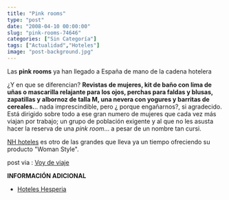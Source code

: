 ```yaml
---
title: "Pink rooms"
type: "post"
date: "2008-04-10 00:00:00"
slug: "pink-rooms-74646"
categories: ["Sin Categoría"]
tags: ["Actualidad","Hoteles"]
image: "post-background.jpg"
---
```


Las **pink rooms** ya han llegado a España de mano de la cadena hotelera [](/wp-content/uploads/2008/04/74646-61111.jpg)

¿Y en que se diferencian? **Revistas de mujeres, kit de baño con lima de uñas o mascarilla relajante para los ojos, perchas para faldas y blusas, zapatillas y albornoz de talla M, una nevera con yogures y barritas de cereales.**.. nada imprescindible, pero ¿ porque engañarnos?, si agradecido. Está dirigido sobre todo a ese gran numero de mujeres que cada vez más viajan por trabajo; un grupo de población exigente y al que no les asusta hacer la reserva de una *pink room*... a pesar de un nombre tan cursi.

[NH hoteles](http://www.nh-hoteles.com/) es otro de las grandes que lleva ya un tiempo ofreciendo su producto "Woman Style".

post via : [Voy de viaje](http://voydeviaje.blogspot.com/)

**INFORMACIÓN ADICIONAL**

- [Hoteles Hesperia](http://www.hesperia.es/servicios/pinkroom/)